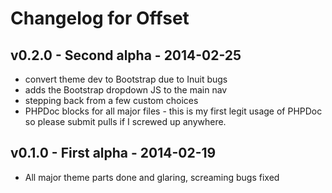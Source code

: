 # Changelog for Offset

## v0.2.0 - Second alpha - 2014-02-25

* convert theme dev to Bootstrap due to Inuit bugs
* adds the Bootstrap dropdown JS to the main nav
* stepping back from a few custom choices
* PHPDoc blocks for all major files - this is my first legit usage of PHPDoc so please submit pulls if I screwed up anywhere.

## v0.1.0 - First alpha - 2014-02-19

* All major theme parts done and glaring, screaming bugs fixed
